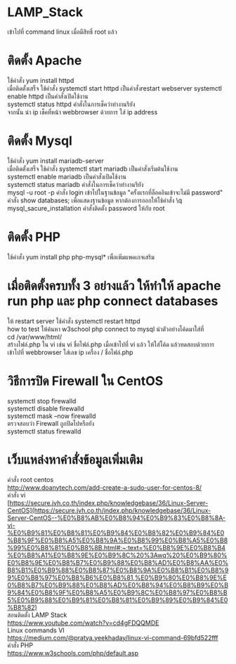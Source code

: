 # LAMP_Stack
 เข้าไปที่ command linux เมื่อมีสิทธิ์ root แล้ว  
 # ติดตั้ง Apache  
 ใช้คำสั่ง yum install httpd  
 เมื่อติดตั้งเสร็จ ใช้คำสั่ง systemctl start httpd เป็นคำสั่งrestart webserver
 systemctl enable httpd เป็นคำสั่งเปิดใช้งาน  
 systemctl status httpd คำสั่งในการเช็คว่าทำงานรึยัง  
 จากนั้น นำ ip เช็คที่หน้า webbrowser ด้วยการ ใส่ ip address
 # ติดตั้ง Mysql  
 ใช้คำสั่ง yum install mariadb-server  
  เมื่อติดตั้งเสร็จ ใช้คำสั่ง systemctl start mariadb เป็นคำสั่งเริ่มต้นใช้งาน  
  systemctl enable mariadb เป็นคำสั่งเปิดใช้งาน  
  systemctl status mariadb คำสั่งในการเช็คว่าทำงานรึยัง  
  mysql -u root -p คำสั่ง login เข้าไปในฐานข้อมูล "ครั้งแรกที่ล็อคอินเข้าจะไม่มี password"  
  คำสั่ง show databases;  เพื่อแสดงฐานข้อมูล หากต้องการออกให้ใช้คำสั่ง \q  
  mysql_sacure_installation คำสั่งติดตั้ง password ให้กับ root
  # ติดตั้ง PHP 
 ใช้คำสั่ง yum install php php-mysql* เพื่อเพิ่มแพคเกจเสริม 

 # เมื่อติดตั้งครบทั้ง 3 อย่างแล้ว ให้ทำให้ apache run php และ php connect databases
 ให้ restart server ใช้คำสั่ง systemctl restart httpd  
 how to test  ให้ค้นหา w3school php connect to mysql นำตัวอย่างโค้ดมาใส่ที่  
 cd /var/www/html/  
 สร้างไฟล์.php ใน vi เช่น vi ชื่อไฟล์.php เมื่อเข้าไปที่ vi แล้ว ให้ใส่โค้ด แล้วทดสอบด้วยการ เข้าไปที่ webbrowser ใส่เลข ip เครื่อง / ชื่อไฟล์.php
 # วิธีการปิด Firewall ใน CentOS 
systemctl stop firewalld  
systemctl disable firewalld  
systemctl mask –now firewalld  
ตรวจสอบว่า Firewall ถูกปิดไปหรือยัง  
systemctl status firewalld  
 # เว็บแหล่งหาคำสั่งข้อมูลเพิ่มเติม
 คำสั่ง root centos    
 http://www.doanytech.com/add-create-a-sudo-user-for-centos-8/    
 คำสั่ง vi  
 [https://secure.jvh.co.th/index.php/knowledgebase/36/Linux-Server-CentOS](https://secure.jvh.co.th/index.php/knowledgebase/36/Linux-Server-CentOS--%E0%B8%AB%E0%B8%94%E0%B9%83%E0%B8%8A-vi-%E0%B9%81%E0%B8%81%E0%B9%84%E0%B8%82%E0%B9%84%E0%B8%9F%E0%B8%A5%E0%B8%9A%E0%B8%99%E0%B8%A5%E0%B8%99%E0%B8%81%E0%B8%8B.html#:~:text=%E0%B8%9E%E0%B8%B4%E0%B8%A1%E0%B8%9E%E0%B9%8C%20%3Awq%20%E0%B9%80%E0%B8%9E%E0%B8%B7%E0%B9%88%E0%B8%AD%E0%B8%AA%E0%B8%B1%E0%B9%88%E0%B8%87%E0%B8%9A%E0%B8%B1%E0%B8%99%E0%B8%97%E0%B8%B6%E0%B8%81,%E0%B9%80%E0%B8%9E%E0%B8%B7%E0%B9%88%E0%B8%AD%E0%B8%94%E0%B8%B9%E0%B9%84%E0%B8%9F%E0%B8%A5%E0%B9%8C%E0%B8%97%E0%B8%B5%E0%B9%88%E0%B9%81%E0%B8%81%E0%B9%89%E0%B9%84%E0%B8%82)  
สอนติดตั้ง LAMP Stack  
https://www.youtube.com/watch?v=cd4gFDQQMDE  
Linux commands VI  
https://medium.com/@pratya.yeekhaday/linux-vi-command-69bfd522fff  
คำสั่ง PHP  
https://www.w3schools.com/php/default.asp
 
  

